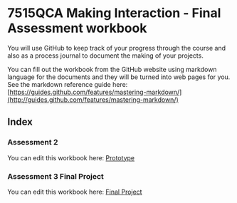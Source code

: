 # 7515QCA Making Interaction - Final Assessment workbook

You will use GitHub to keep track of your progress through the course and also as a process journal to document the making of your projects.

You can fill out the workbook from the GitHub website using markdown language for the documents and they will be turned into web pages for you. See the markdown reference guide here: [https://guides.github.com/features/mastering-markdown/](http://guides.github.com/features/mastering-markdown/)

## Index ##

### Assessment 2 ###

You can edit this workbook here: [Prototype](/replicationproject/replication.md)

### Assessment 3 Final Project ###

You can edit this workbook here: [Final Project](/experiments/experiments.md)

